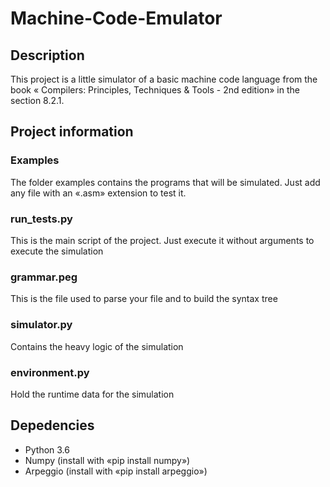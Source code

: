 # Machine-Code-Emulator

## Description

This project is a little simulator of a basic machine code language from the book « Compilers: Principles, Techniques & Tools - 2nd edition» in the section 8.2.1. 

## Project information

### Examples
The folder examples contains the programs that will be simulated. Just add any file with an «.asm» extension to test it.

### run_tests.py
This is the main script of the project. Just execute it without arguments to execute the simulation

### grammar.peg
This is the file used to parse your file and to build the syntax tree

### simulator.py
Contains the heavy logic of the simulation

### environment.py
Hold the runtime data for the simulation

## Depedencies
* Python 3.6
* Numpy (install with «pip install numpy»)
* Arpeggio (install with «pip install arpeggio»)
